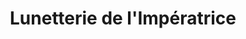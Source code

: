 ---
title: "Lunetterie de l'Impératrice"
url: /rueil-malmaison/lunetterie-de-limperatrice/
shop: opticien
---